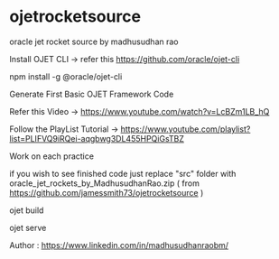 # ojetrocketsource
oracle jet rocket source by madhusudhan rao

Install OJET CLI -> refer this https://github.com/oracle/ojet-cli

npm install -g @oracle/ojet-cli

Generate First Basic OJET Framework Code 

Refer this Video -> https://www.youtube.com/watch?v=LcBZm1LB_hQ

Follow the PlayList Tutorial -> https://www.youtube.com/playlist?list=PLIFVQ9iRQei-aqgbwg3DL455HPQiGsTBZ

Work on each practice

if you wish to see finished code just replace 
"src" folder with oracle_jet_rockets_by_MadhusudhanRao.zip ( from https://github.com/jamessmith73/ojetrocketsource )

ojet build

ojet serve 

Author : https://www.linkedin.com/in/madhusudhanraobm/
